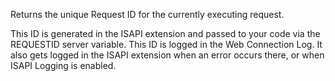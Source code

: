 ﻿Returns the unique Request ID for the currently executing request.

This ID is generated in the ISAPI extension and passed to your code via the REQUESTID server variable. This ID is logged in the Web Connection Log. It also gets logged in the ISAPI extension when an error occurs there, or when ISAPI Logging is enabled.